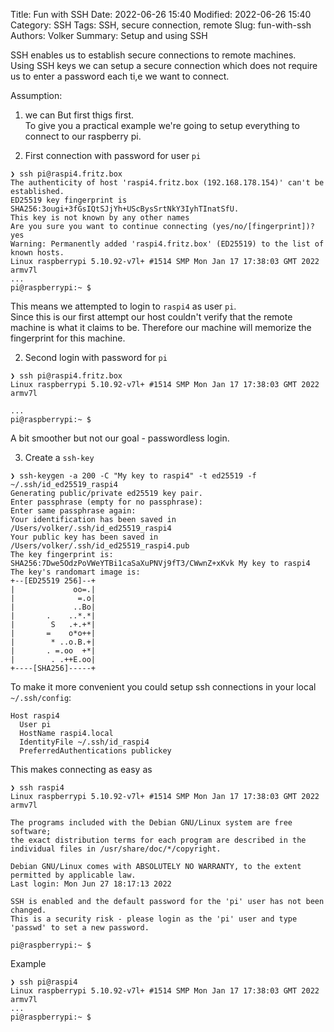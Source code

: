 Title: Fun with SSH
Date: 2022-06-26 15:40
Modified: 2022-06-26 15:40
Category: SSH
Tags: SSH, secure connection, remote
Slug: fun-with-ssh
Authors: Volker
Summary: Setup and using SSH

SSH enables us to establish secure connections to remote machines.   
Using SSH keys we can setup a secure connection which does not require us to enter a password each ti,e we want to connect.   

Assumption:
1. we can 
But first thigs first.   
To give you a practical example we're going to setup everything to connect to our raspberry pi.   

1. First connection with password for user `pi`
```shell
❯ ssh pi@raspi4.fritz.box
The authenticity of host 'raspi4.fritz.box (192.168.178.154)' can't be established.
ED25519 key fingerprint is SHA256:3ougi+3fGsIQtSJjYh+UScBysSrtNkY3IyhTInatSfU.
This key is not known by any other names
Are you sure you want to continue connecting (yes/no/[fingerprint])? yes
Warning: Permanently added 'raspi4.fritz.box' (ED25519) to the list of known hosts.
Linux raspberrypi 5.10.92-v7l+ #1514 SMP Mon Jan 17 17:38:03 GMT 2022 armv7l
...
pi@raspberrypi:~ $
```
This means we attempted to login to `raspi4` as user `pi`.    
Since this is our first attempt our host couldn't verify that the remote machine is what it claims to be.
Therefore our machine will memorize the fingerprint for this machine.   

2. Second login with password for `pi`
```shell
❯ ssh pi@raspi4.fritz.box
Linux raspberrypi 5.10.92-v7l+ #1514 SMP Mon Jan 17 17:38:03 GMT 2022 armv7l

...
pi@raspberrypi:~ $
```
A bit smoother but not our goal - passwordless login.

3. Create a `ssh-key` 
```shell
❯ ssh-keygen -a 200 -C "My key to raspi4" -t ed25519 -f ~/.ssh/id_ed25519_raspi4
Generating public/private ed25519 key pair.
Enter passphrase (empty for no passphrase):
Enter same passphrase again:
Your identification has been saved in /Users/volker/.ssh/id_ed25519_raspi4
Your public key has been saved in /Users/volker/.ssh/id_ed25519_raspi4.pub
The key fingerprint is:
SHA256:7Dwe5OdzPoVWeYTBi1caSaXuPNVj9fT3/CWwnZ+xKvk My key to raspi4
The key's randomart image is:
+--[ED25519 256]--+
|             oo=.|
|              =.o|
|             ..Bo|
|       .    ..*.*|
|        S   .+.+*|
|       =    o*o++|
|        * ..o.B.+|
|       . =.oo  +*|
|        . .++E.oo|
+----[SHA256]-----+
```


To make it more convenient you could setup ssh connections in your local `~/.ssh/config`:   
```shell
Host raspi4
  User pi
  HostName raspi4.local
  IdentityFile ~/.ssh/id_raspi4
  PreferredAuthentications publickey
```

This makes connecting as easy as 
```shell
❯ ssh raspi4
Linux raspberrypi 5.10.92-v7l+ #1514 SMP Mon Jan 17 17:38:03 GMT 2022 armv7l

The programs included with the Debian GNU/Linux system are free software;
the exact distribution terms for each program are described in the
individual files in /usr/share/doc/*/copyright.

Debian GNU/Linux comes with ABSOLUTELY NO WARRANTY, to the extent
permitted by applicable law.
Last login: Mon Jun 27 18:17:13 2022

SSH is enabled and the default password for the 'pi' user has not been changed.
This is a security risk - please login as the 'pi' user and type 'passwd' to set a new password.

pi@raspberrypi:~ $
```


Example

```shell
❯ ssh pi@raspi4
Linux raspberrypi 5.10.92-v7l+ #1514 SMP Mon Jan 17 17:38:03 GMT 2022 armv7l
...
pi@raspberrypi:~ $
```

